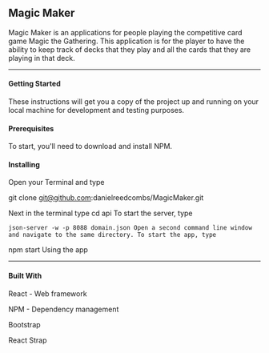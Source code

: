 
## Magic Maker

Magic Maker is an applications for people playing the competitive card game Magic the Gathering. This application is for the player to have the ability to keep track of decks that they play and all the cards that they are playing in that deck. 

___

#### Getting Started

These instructions will get you a copy of the project up and running on your local machine for development and testing purposes.


#### Prerequisites

To start, you'll need to download and install NPM.

#### Installing

Open your Terminal and type

git clone git@github.com:danielreedcombs/MagicMaker.git

Next in the terminal type cd api
To start the server, type

`json-server -w -p 8088 domain.json
Open a second command line window and navigate to the same directory. To start the app, type`

npm start
Using the app


___
#### Built With

React - Web framework

NPM - Dependency management

Bootstrap

React Strap

